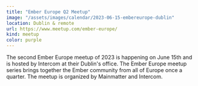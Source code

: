 ```yaml
---
title: "Ember Europe Q2 Meetup"
image: "/assets/images/calendar/2023-06-15-embereurope-dublin"
location: Dublin & remote
url: https://www.meetup.com/ember-europe/
kind: meetup
color: purple
---
```


The second Ember Europe meetup of 2023 is happening on June 15th and is hosted
by Intercom at their Dublin's office. The Ember Europe meetup series brings
together the Ember community from all of Europe once a quarter. The meetup is
organized by Mainmatter and Intercom.
